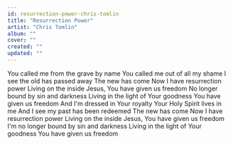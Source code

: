 ```yaml
---
id: resurrection-power-chris-tomlin
title: "Resurrection Power"
artist: "Chris Tomlin"
album: ""
cover: ""
created: ""
updated: ""
---
```


You called me from the grave by name
You called me out of all my shame
I see the old has passed away
The new has come
Now I have resurrection power
Living on the inside
Jesus, You have given us freedom
No longer bound by sin and darkness
Living in the light of Your goodness
You have given us freedom
And I'm dressed in Your royalty
Your Holy Spirit lives in me
And I see my past has been redeemed
The new has come
Now I have resurrection power
Living on the inside
Jesus, You have given us freedom
I'm no longer bound by sin and darkness
Living in the light of Your goodness
You have given us freedom